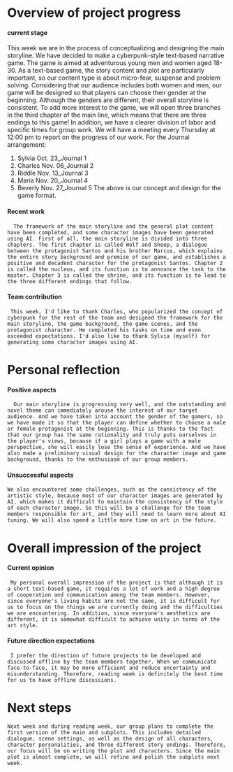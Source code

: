 # **Overview of project progress**
#### **current stage**
   This week we are in the process of conceptualizing and designing the main storyline. We have decided to make a cyberpunk-style text-based narrative game. The game is aimed at adventurous young men and women aged 18-30. As a text-based game, the story content and plot are particularly important, so our content type is about micro-fear, suspense and problem solving. Considering that our audience includes both women and men, our game will be designed so that players can choose their gender at the beginning. Although the genders are different, their overall storyline is consistent. To add more interest to the game, we will open three branches in the third chapter of the main line, which means that there are three endings to this game!
   In addition, we have a clearer division of labor and specific times for group work. We will have a meeting every Thursday at 12:00 pm to report on the progress of our work. For the Journal arrangement:
   1. Sylvia Oct. 23_Journal 1
   2. Charles Nov. 06_Journal 2
   3. Riddle Nov. 13_Journal 3
   4. Maria Nov. 20_Journal 4
   5. Beverly Nov. 27_Journal 5
 The above is our concept and design for the game format.

#### **Recent work**

      The framework of the main storyline and the general plot content have been completed, and some character images have been generated using AI. First of all, the main storyline is divided into three chapters. The first chapter is called Wolf and Sheep, a dialogue between the protagonist Santos and his brother Marcus, which explains the entire story background and premise of our game, and establishes a positive and decadent character for the protagonist Santos. Chapter 2 is called the nucleus, and its function is to announce the task to the master. Chapter 3 is called the shrine, and its function is to lead to the three different endings that follow.

#### **Team contribution**

     This week, I'd like to thank Charles, who popularized the concept of cyberpunk for the rest of the team and designed the framework for the main storyline, the game background, the game scenes, and the protagonist character. He completed his tasks on time and even exceeded expectations. I'd also like to thank Sylvia (myself) for generating some character images using AI.

# **Personal reflection**
#### **Positive aspects**

      Our main storyline is progressing very well, and the outstanding and novel theme can immediately arouse the interest of our target audience. And we have taken into account the gender of the gamers, so we have made it so that the player can define whether to choose a male or female protagonist at the beginning. This is thanks to the fact that our group has the same rationality and truly puts ourselves in the player's views, because if a girl plays a game with a male perspective, she will easily lose the sense of experience. And we have also made a preliminary visual design for the character image and game background, thanks to the enthusiasm of our group members.

#### **Unsuccessful aspects**

    We also encountered some challenges, such as the consistency of the artistic style, because most of our character images are generated by AI, which makes it difficult to maintain the consistency of the style of each character image. So this will be a challenge for the team members responsible for art, and they will need to learn more about AI tuning. We will also spend a little more time on art in the future.

# **Overall impression of the project** 
#### **Current opinion**

     My personal overall impression of the project is that although it is a short text-based game, it requires a lot of work and a high degree of cooperation and communication among the team members. However, since everyone's living habits are not the same, it is difficult for us to focus on the things we are currently doing and the difficulties we are encountering. In addition, since everyone's aesthetics are different, it is somewhat difficult to achieve unity in terms of the art style.

#### **Future direction expectations**

     I prefer the direction of future projects to be developed and discussed offline by the team members together. When we communicate face-to-face, it may be more efficient and reduce uncertainty and misunderstanding. Therefore, reading week is definitely the best time for us to have offline discussions.

# **Next steps**

    Next week and during reading week, our group plans to complete the first version of the main and subplots. This includes detailed dialogue, scene settings, as well as the design of all characters, character personalities, and three different story endings. Therefore, our focus will be on writing the plot and characters. Since the main plot is almost complete, we will refine and polish the subplots next week.

